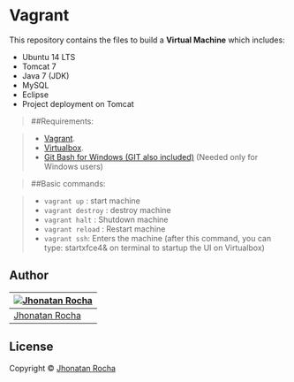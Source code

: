 Vagrant
===================

This repository contains the files to build a **Virtual Machine** which includes:
- Ubuntu 14 LTS
- Tomcat 7
- Java 7 (JDK)
- MySQL
- Eclipse
- Project deployment on Tomcat


> ##Requirements:

> - [Vagrant](https://www.vagrantup.com/downloads.html).
> - [Virtualbox](https://www.virtualbox.org/wiki/Downloads).
> - [Git Bash for Windows (GIT also included)](https://git-for-windows.github.io/) (Needed only for Windows users)

> ##Basic commands:

> - `vagrant up` : start machine
> - `vagrant destroy` : destroy machine
> - `vagrant halt` : Shutdown machine
> - `vagrant reload` : Restart machine
> - `vagrant ssh`: Enters the machine (after this command, you can type: startxfce4& on terminal to startup the UI on Virtualbox)

## Author
[![Jhonatan Rocha](https://media.licdn.com/mpr/mpr/shrinknp_400_400/AAEAAQAAAAAAAAXnAAAAJDJiMGJjYTUyLWU5NzUtNDU4Yi1iYTYxLWU4OGU2MTAwMmQ5OA.jpg)](https://jhonatanrocha.github.io) |
---|
[Jhonatan Rocha](https://jhonatanrocha.github.io) |

## License

Copyright © [Jhonatan Rocha](https://jhonatanrocha.github.io/)
